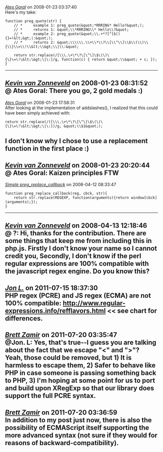 *[Ates Goral]()* on 2008-01-23 03:37:40  
Here's my take:

```
function preg_quote(str) {
    // *     example 1: preg_quote(&quot;*RRRING* Hello?&quot;);
    // *     returns 1: &quot;\\*RRRING\\* Hello\\?&quot;
    // *     example 2: preg_quote(&quot;\\.+*?[^]$(){}=!&lt;&gt;|:&quot;);
    // *     returns 2: &quot;\\\\\\.\\+\\*\\?\\[\\^\\]\\$\\(\\)\\{\\}\\=\\!\\&lt;\\&gt;\\|\\:&quot;
    
	return str.replace(/[\\\.\+\*\?\[\^\]\$\(\)\{\}\=\!\&lt;\&gt;\|\:]/g, function(c) { return &quot;\\&quot; + c; });
}
```
---------------------------------------
*[Kevin van Zonneveld](http://kevin.vanzonneveld.net)* on 2008-01-23 08:31:52  
@ Ates Goral: There you go, 2 gold medals :)
---------------------------------------
*[Ates Goral]()* on 2008-01-23 17:58:31  
After looking at the implementation of addslashes(), I realized that this could have been simply achieved with:

```
return str.replace(/([\\\.\+\*\?\[\^\]\$\(\)\{\}\=\!\&lt;\&gt;\|\:])/g, &quot;\\$1&quot;);
```

I don't know why I chose to use a replacement function in the first place :)
---------------------------------------
*[Kevin van Zonneveld](http://kevin.vanzonneveld.net)* on 2008-01-23 20:20:44  
@ Ates Goral: Kaizen principles FTW
---------------------------------------
*[Simple preg_replace_callback]()* on 2008-04-12 08:33:47  
```
function preg_replace_callback(reg, cbck, str){
	return str.replace(REGEXP, function(arguments){return window[cbck](arguments);});
}
```
---------------------------------------
*[Kevin van Zonneveld](http://kevin.vanzonneveld.net)* on 2008-04-13 12:18:46  
@ ?: Hi, thanks for the contribution. There are some things that keep me from including this in php.js. Firstly I don't know your name so I cannot credit you, Secondly, I don't know if the perl regular expressions are 100% compatible with the javascript regex engine. Do you know this?
---------------------------------------
*[Jon L.]()* on 2011-07-15 18:37:30  
PHP regex (PCRE) and JS regex (ECMA) are not 100% compatible:
http://www.regular-expressions.info/refflavors.html << see chart for differences.
---------------------------------------
*[Brett Zamir](http://brett-zamir.me)* on 2011-07-20 03:35:47  
@Jon. L: Yes, that's true--I guess you are talking about the fact that we escape "<" and ">"? Yeah, those could be removed, but 1) It is harmless to escape them, 2) Safer to behave like PHP in case someone is passing something back to PHP, 3) I'm hoping at some point for us to port and build upon XRegExp so that our library does support the full PCRE syntax.
---------------------------------------
*[Brett Zamir](http://brett-zamir.me)* on 2011-07-20 03:36:59  
In addition to my post just now, there is also the possibility of ECMAScript itself supporting the more advanced syntax (not sure if they would for reasons of backward-compatibility).
---------------------------------------
